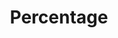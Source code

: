 ---
title: Percentage
tags:
icon: percentage
svg: '<svg xmlns="http://www.w3.org/2000/svg" width="24" height="24" fill="none" viewBox="0 0 24 24" stroke-width="1.5" stroke-linecap="round" stroke-linejoin="round" stroke="currentColor"><path d="M6 18 18 6M8.5 8.5l-1-1m9 9-1-1"/></svg>'
---
